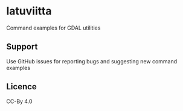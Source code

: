 # latuviitta
Command examples for GDAL utilities
## Support
Use GitHub issues for reporting bugs and suggesting new command examples
## Licence
CC-By 4.0
